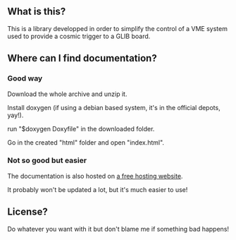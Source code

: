## What is this?

This is a library developped in order to simplify the control of a VME system used to provide a cosmic trigger to a GLIB board.

## Where can I find documentation?

### Good way

Download the whole archive and unzip it.

Install doxygen (if using a debian based system, it's in the official depots, yay!).

run "$doxygen Doxyfile" in the downloaded folder.

Go in the created "html" folder and open "index.html".

### Not so good but easier

The documentation is also hosted on [a free hosting website](http://www.cosmictrigger.comeze.com).

It probably won't be updated a lot, but it's much easier to use!

## License?

Do whatever you want with it but don't blame me if something bad happens!